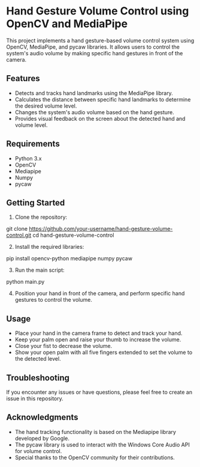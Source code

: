 # Hand Gesture Volume Control using OpenCV and MediaPipe

This project implements a hand gesture-based volume control system using OpenCV, MediaPipe, and pycaw libraries. 
It allows users to control the system's audio volume by making specific hand gestures in front of the camera.

## Features

- Detects and tracks hand landmarks using the MediaPipe library.
- Calculates the distance between specific hand landmarks to determine the desired volume level.
- Changes the system's audio volume based on the hand gesture.
- Provides visual feedback on the screen about the detected hand and volume level.

## Requirements

- Python 3.x
- OpenCV
- Mediapipe
- Numpy
- pycaw

## Getting Started

1. Clone the repository:

git clone https://github.com/your-username/hand-gesture-volume-control.git
cd hand-gesture-volume-control


2. Install the required libraries:

pip install opencv-python mediapipe numpy pycaw


3. Run the main script:

python main.py


4. Position your hand in front of the camera, and perform specific hand gestures to control the volume.

## Usage

- Place your hand in the camera frame to detect and track your hand.
- Keep your palm open and raise your thumb to increase the volume.
- Close your fist to decrease the volume.
- Show your open palm with all five fingers extended to set the volume to the detected level.

## Troubleshooting

If you encounter any issues or have questions, please feel free to create an issue in this repository.

## Acknowledgments

- The hand tracking functionality is based on the Mediapipe library developed by Google.
- The pycaw library is used to interact with the Windows Core Audio API for volume control.
- Special thanks to the OpenCV community for their contributions.
